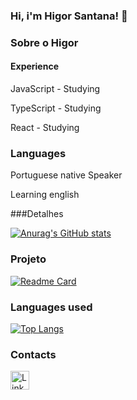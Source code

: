 ### Hi, i'm Higor Santana! 👋

### Sobre o Higor
#### Experience
JavaScript - Studying

TypeScript - Studying

React - Studying

### Languages

Portuguese native Speaker

Learning english

###Detalhes

[![Anurag's GitHub stats](https://github-readme-stats.vercel.app/api?username=higorsantana96&show_icons=true&theme=dark)](https://github.com/anuraghazra/github-readme-status)

### Projeto

[![Readme Card](https://github-readme-stats.vercel.app/api/pin/?username=higorsantana96&repo=Tik-Tok-Project&theme=dark)](https://github.com/anuraghazra/github-readme-stats)

### Languages used

[![Top Langs](https://github-readme-stats.vercel.app/api/top-langs/?username=higorsantana96)](https://github.com/anuraghazra/github-readme-stats)

### Contacts

[<img scr='https://img.shields.io/badge/LinkedIn-0077B5?style=for-the-badge&logo=linkedin&logoColor=white' alt='Linkedin' height='30'>](https://www.linkedin.com/in/higorsantanadev/)



